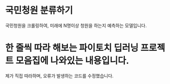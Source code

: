 # 국민청원 분류하기

국민청원을 크롤링하여, 미래에 N명이상 청원을 하는지 예측하는 모델입니다.

# 한 줄씩 따라 해보는 파이토치 딥러닝 프로젝트 모음집에 나와있는 내용입니다.

제가 직접 따라하며, 오류가 발생하는 코드를 수정했습니다.
